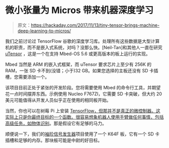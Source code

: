 # 微小张量为 Micros 带来机器深度学习

> 原文：<https://hackaday.com/2017/11/13/tiny-tensor-brings-machine-deep-learning-to-micros/>

我们之前讨论过 TensorFlow 谷歌的深度学习库。处理所有这些数据是大型计算机的职责，而不是嵌入式系统，对吗？没那么快。[Neil-Tan]和其他人一直在研究 [uTensor](https://github.com/neil-tan/uTensor) ，这是一个在支持 Mbed-OS 5.6 或更高版本的板上运行的实现。

Mbed 当然是 ARM 的嵌入式框架，而 uTensor 要求芯片上至少有 256K 的 RAM，一张 SD 卡不到(没错；小于)32 GB。如果您选择的主板还没有 SD 卡插槽，您需要添加一个。

该项目目前正处于紧张的开发阶段。您将需要使用 Mbed 的命令行工具，并期望花一点时间摆弄东西。示例使用 Nucleo F767ZI，它需要 SD 卡突破，但大约 20 美元可能值得从开发人员似乎正在使用的相同板开始。

当然，你也可以在树莓 Pi 上安装 [TensorFlow，但那并不是真正的微控制器。这实际上只是你最终目标的一个函数。很容易想象机器人使用手臂做任何事情，包括高级任务，如](https://hackaday.com/2017/04/11/introduction-to-tensorflow/)[物体识别](https://hackaday.com/2016/10/09/tensorflow-robot-recognizes-objects/)。那是假设它有足够的马力。

顺便说一下，我们的[袖珍信号发生器](https://hackaday.com/2015/09/15/how-to-build-a-pocket-sized-mbed-signal-generator/)项目使用了一个 K64F 板，它有一个 SD 卡插槽和足够的内存。那块板可能是中尉的好目标。